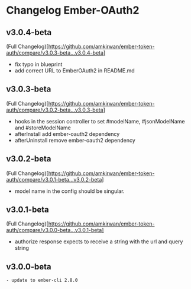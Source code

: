 # Changelog Ember-OAuth2

## v3.0.4-beta
  (Full Changelog)[https://github.com/amkirwan/ember-token-auth/compare/v3.0.3-beta...v3.0.4-beta] 
  - fix typo in blueprint
  - add correct URL to EmberOAuth2 in README.md
## v3.0.3-beta
  (Full Changelog)[https://github.com/amkirwan/ember-token-auth/compare/v3.0.2-beta...v3.0.3-beta] 
  
  - hooks in the session controller to set #modelName, #jsonModelName and #storeModelName
  - afterInstall add ember-oauth2 dependency
  - afterUninstall remove ember-oauth2 dependency


## v3.0.2-beta
  (Full Changelog)[https://github.com/amkirwan/ember-token-auth/compare/v3.0.1-beta...v3.0.2-beta] 
  
  - model name in the config should be singular.

## v3.0.1-beta
  (Full Changelog)[https://github.com/amkirwan/ember-token-auth/compare/v3.0.0-beta...v3.0.1-beta] 
  
  - authorize response expects to receive a string with the url and query string


## v3.0.0-beta
    - update to ember-cli 2.8.0


